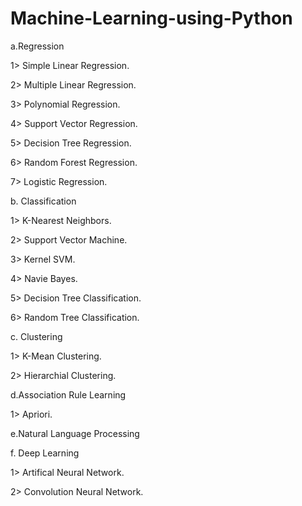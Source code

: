 # Machine-Learning-using-Python

a.Regression

1> Simple Linear Regression.

2> Multiple Linear Regression.

3> Polynomial Regression.

4> Support Vector Regression.

5> Decision Tree Regression.

6> Random Forest Regression.

7> Logistic Regression.

b. Classification

1> K-Nearest Neighbors.

2> Support Vector Machine.

3> Kernel SVM.

4> Navie Bayes.

5> Decision Tree Classification.

6> Random Tree Classification.

c. Clustering

1> K-Mean Clustering.

2> Hierarchial Clustering.

d.Association Rule Learning

1> Apriori.



e.Natural Language Processing

f. Deep Learning

1> Artifical Neural Network.

2> Convolution Neural Network.
